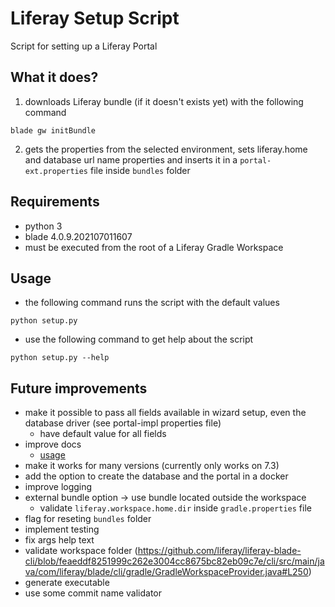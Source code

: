 # Liferay Setup Script
Script for setting up a Liferay Portal

## What it does?
1. downloads Liferay bundle (if it doesn't exists yet) with the following command
```shell
blade gw initBundle
```
2. gets the properties from the selected environment, sets liferay.home and database url name properties and inserts it in a `portal-ext.properties` file inside `bundles` folder

## Requirements
- python 3
- blade 4.0.9.202107011607
- must be executed from the root of a Liferay Gradle Workspace

## Usage
- the following command runs the script with the default values
```shell
python setup.py
```
- use the following command to get help about the script
```shell
python setup.py --help
```

## Future improvements
- make it possible to pass all fields available in wizard setup, even the database driver (see portal-impl properties file)
  - have default value for all fields
- improve docs
  - [usage](#usage)
- make it works for many versions (currently only works on 7.3)
- add the option to create the database and the portal in a docker
- improve logging
- external bundle option -> use bundle located outside the workspace
    - validate `liferay.workspace.home.dir` inside `gradle.properties` file
- flag for reseting `bundles` folder
- implement testing
- fix args help text
- validate workspace folder (https://github.com/liferay/liferay-blade-cli/blob/feaeddf8251999c262e3004cc8675bc82eb09c7e/cli/src/main/java/com/liferay/blade/cli/gradle/GradleWorkspaceProvider.java#L250)
- generate executable
- use some commit name validator